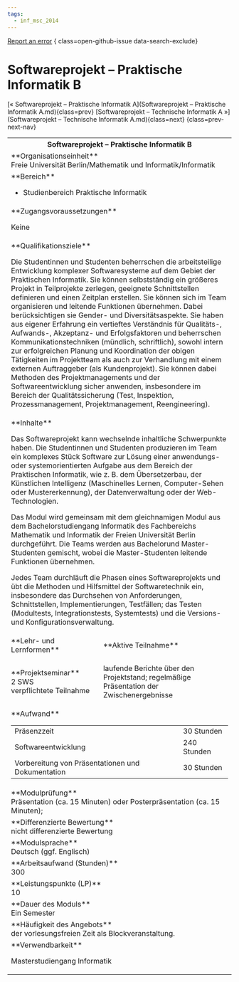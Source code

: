 ```yaml
---
tags:
  - inf_msc_2014
---
```

[Report an error](https://github.com/SGSSGene/FUB-SUP/issues/new?title=Error%20in%20%22Softwareprojekt%20%E2%80%93%20Praktische%20Informatik%20B%22&body=There%20seems%20to%20be%20an%20error%20in%20module%20%22Softwareprojekt%20%E2%80%93%20Praktische%20Informatik%20B%22%2E%0A%0A%3CDescribe%20here%20a%20slightly%20more%20detailed%20description%20of%20what%20is%20wrong%3E&labels=bug)
{ class=open-github-issue data-search-exclude}

# Softwareprojekt – Praktische Informatik B

[« Softwareprojekt – Praktische Informatik A](Softwareprojekt – Praktische Informatik A.md){class=prev}
[Softwareprojekt – Technische Informatik A »](Softwareprojekt – Technische Informatik A.md){class=next}
{class=prev-next-nav}

<table markdown id="moduledesc">
<tr markdown class="moduledesc_head"><th colspan="2">Softwareprojekt – Praktische Informatik B </th></tr>
<tr markdown><td colspan="2">**Organisationseinheit**   <br>Freie Universität Berlin/Mathematik und Informatik/Informatik</td></tr>

<tr markdown><td colspan="2">**Bereich**<br>


- Studienbereich Praktische Informatik

</td></tr>

<tr markdown><td colspan="2">**Zugangsvoraussetzungen** <br>

Keine


</td></tr>
<tr markdown><td colspan="2">**Qualifikationsziele**    <br>

Die Studentinnen und Studenten beherrschen die arbeitsteilige Entwicklung
komplexer Softwaresysteme auf dem Gebiet der Praktischen Informatik. Sie
können selbstständig ein größeres Projekt in Teilprojekte zerlegen,
geeignete Schnittstellen definieren und einen Zeitplan erstellen. Sie können
sich im Team organisieren und leitende Funktionen übernehmen. Dabei
berücksichtigen sie Gender- und Diversitätsaspekte. Sie haben aus eigener
Erfahrung ein vertieftes Verständnis für Qualitäts-, Aufwands-, Akzeptanz-
und Erfolgsfaktoren und beherrschen Kommunikationstechniken (mündlich,
schriftlich), sowohl intern zur erfolgreichen Planung und Koordination der
obigen Tätigkeiten im Projektteam als auch zur Verhandlung mit einem
externen Auftraggeber (als Kundenprojekt). Sie können dabei Methoden des
Projektmanagements und der Softwareentwicklung sicher anwenden, insbesondere
im Bereich der Qualitätssicherung (Test, Inspektion, Prozessmanagement,
Projektmanagement, Reengineering).


</td></tr>
<tr markdown><td colspan="2">**Inhalte**                <br>

Das Softwareprojekt kann wechselnde inhaltliche Schwerpunkte haben. Die
Studentinnen und Studenten produzieren im Team ein komplexes Stück Software
zur Lösung einer anwendungs- oder systemorientierten Aufgabe aus dem Bereich
der Praktischen Informatik, wie z. B. dem Übersetzerbau, der Künstlichen
Intelligenz (Maschinelles Lernen, Computer-Sehen oder Mustererkennung), der
Datenverwaltung oder der Web-Technologien.

Das Modul wird gemeinsam mit dem
gleichnamigen Modul aus dem Bachelorstudiengang Informatik des Fachbereichs
Mathematik und Informatik der Freien Universität Berlin durchgeführt. Die
Teams werden aus Bachelorund Master-Studenten gemischt, wobei die
Master-Studenten leitende Funktionen übernehmen.

Jedes Team durchläuft die
Phasen eines Softwareprojekts und übt die Methoden und Hilfsmittel der
Softwaretechnik ein, insbesondere das Durchsehen von Anforderungen,
Schnittstellen, Implementierungen, Testfällen; das Testen (Modultests,
Integrationstests, Systemtests) und die Versions- und
Konfigurationsverwaltung.


</td></tr>

<tr markdown><td>**Lehr- und Lernformen**</td><td>**Aktive Teilnahme**</td></tr>
<tr markdown><td> **Projektseminar** <br>2 SWS <br> verpflichtete Teilnahme</td><td>

laufende Berichte über den Projektstand; regelmäßige Präsentation der Zwischenergebnisse
</td></tr>
<tr markdown><td colspan="2">**Aufwand**                <br>
<table class="aufwand_table">
<tr><td>Präsenzzeit</td><td>30 Stunden</td></tr>
<tr><td>Softwareentwicklung</td><td>240 Stunden</td></tr>
<tr><td>Vorbereitung von Präsentationen und Dokumentation</td><td>30 Stunden</td></tr>
</table>

</td></tr>
<tr markdown><td colspan="2">**Modulprüfung**             <br>Präsentation (ca. 15 Minuten) oder Posterpräsentation (ca. 15 Minuten);


</td></tr>
<tr markdown><td colspan="2">**Differenzierte Bewertung** <br>nicht differenzierte Bewertung

</td></tr>
<tr markdown><td colspan="2">**Modulsprache**             <br>Deutsch (ggf. Englisch)</td></tr>
<tr markdown><td colspan="2">**Arbeitsaufwand (Stunden)** <br>300</td></tr>
<tr markdown><td colspan="2">**Leistungspunkte (LP)**     <br>10</td></tr>
<tr markdown><td colspan="2">**Dauer des Moduls**         <br>Ein Semester</td></tr>
<tr markdown><td colspan="2">**Häufigkeit des Angebots**  <br>der vorlesungsfreien Zeit als Blockveranstaltung.</td></tr>
<tr markdown><td colspan="2">**Verwendbarkeit**           <br>

Masterstudiengang Informatik


</td></tr>

</table>
